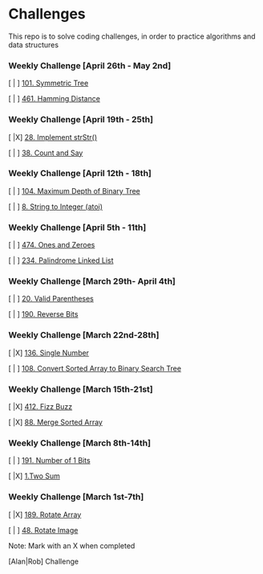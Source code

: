 # Challenges
This repo is to solve coding challenges, in order to practice algorithms and data structures

### Weekly Challenge [April 26th - May 2nd]

[ | ] [101. Symmetric Tree](https://leetcode.com/problems/symmetric-tree/)

[ | ] [461. Hamming Distance](https://leetcode.com/problems/hamming-distance/)


### Weekly Challenge [April 19th - 25th]

[ |X] [28. Implement strStr()](https://leetcode.com/problems/implement-strstr/)

[ | ] [38. Count and Say](https://leetcode.com/problems/count-and-say/)

### Weekly Challenge [April 12th - 18th]

[ | ] [104. Maximum Depth of Binary Tree](https://leetcode.com/problems/maximum-depth-of-binary-tree/)

[ | ] [8. String to Integer (atoi)](https://leetcode.com/problems/string-to-integer-atoi/)

### Weekly Challenge [April 5th - 11th]

[ | ] [474. Ones and Zeroes](https://leetcode.com/problems/ones-and-zeroes/)

[ | ] [234. Palindrome Linked List](https://leetcode.com/problems/palindrome-linked-list/)

### Weekly Challenge [March 29th- April 4th]

[ | ] [20. Valid Parentheses](https://leetcode.com/problems/valid-parentheses/)

[ | ] [190. Reverse Bits](https://leetcode.com/problems/reverse-bits/)

### Weekly Challenge [March 22nd-28th]


[ |X] [136. Single Number](https://leetcode.com/problems/single-number/)

[ | ] [108. Convert Sorted Array to Binary Search Tree](https://leetcode.com/problems/convert-sorted-array-to-binary-search-tree/)


### Weekly Challenge [March 15th-21st]

[ |X] [412. Fizz Buzz](https://leetcode.com/problems/fizz-buzz/)

[ |X] [88. Merge Sorted Array](https://leetcode.com/problems/merge-sorted-array/)


### Weekly Challenge [March 8th-14th]

[ | ] [191. Number of 1 Bits](https://leetcode.com/problems/number-of-1-bits/)

[ |X] [1.Two Sum](https://leetcode.com/problems/two-sum/)


### Weekly Challenge [March 1st-7th]

[ |X] [189. Rotate Array](https://leetcode.com/problems/rotate-array/)

[ | ] [48. Rotate Image](https://leetcode.com/problems/rotate-image/)


Note: Mark with an X when completed

[Alan|Rob] Challenge


